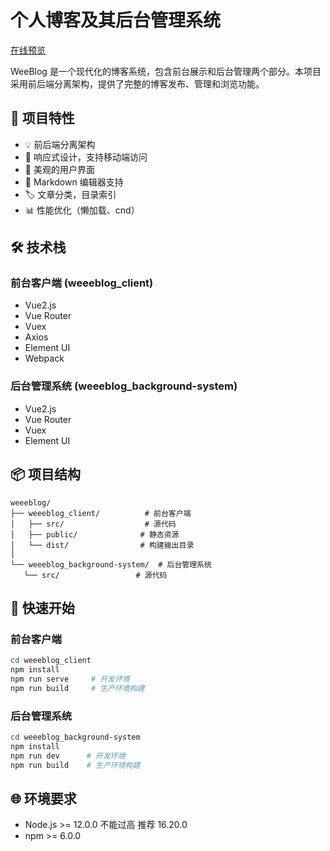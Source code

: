 # 个人博客及其后台管理系统
[在线预览](http://weeeblog.me/)

WeeBlog 是一个现代化的博客系统，包含前台展示和后台管理两个部分。本项目采用前后端分离架构，提供了完整的博客发布、管理和浏览功能。

## 🚀 项目特性

- 💡 前后端分离架构
- 📱 响应式设计，支持移动端访问
- 🎨 美观的用户界面
- 📝 Markdown 编辑器支持
- 🏷️ 文章分类，目录索引
- 📊 性能优化（懒加载、cnd） 

## 🛠️ 技术栈

### 前台客户端 (weeeblog_client)

- Vue2.js
- Vue Router
- Vuex
- Axios
- Element UI
- Webpack

### 后台管理系统 (weeeblog_background-system)

- Vue2.js
- Vue Router
- Vuex
- Element UI

## 📦 项目结构

```
weeeblog/
├── weeeblog_client/          # 前台客户端
│   ├── src/                  # 源代码
│   ├── public/              # 静态资源
│   └── dist/                # 构建输出目录
│
└── weeeblog_background-system/  # 后台管理系统
   └── src/                 # 源代码
```

## 🚀 快速开始

### 前台客户端

```bash
cd weeeblog_client
npm install
npm run serve     # 开发环境
npm run build     # 生产环境构建
```

### 后台管理系统

```bash
cd weeeblog_background-system
npm install
npm run dev      # 开发环境
npm run build    # 生产环境构建
```

## 🌐 环境要求

- Node.js >= 12.0.0 不能过高  推荐 16.20.0
- npm >= 6.0.0
